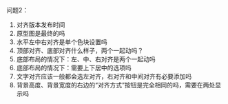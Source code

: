 
问题2：
1. 对齐版本发布时间
2. 原型图是最终的吗
3. 水平左中右对齐是单个色块设置吗
4. 顶部对齐、底部对齐什么样子，两个一起动吗？
5. 底部布局的情况下：左、中、右对齐是两个一起动吗
6. 底部布局的情况下：需要上下居中的选项吗
7. 文字对齐应该一般都会选左对齐，右对齐和中间对齐有必要添加吗
8. 背景高度、背景宽度的右边的“对齐方式”按钮是完全相同的吗，需要在两处显示吗
